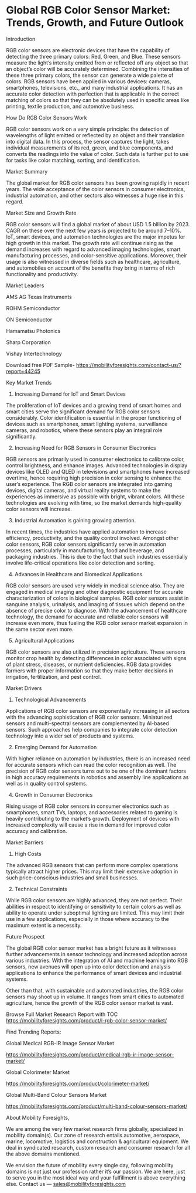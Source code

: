 # Global RGB Color Sensor Market: Trends, Growth, and Future Outlook 

Introduction

RGB color sensors are electronic devices that have the capability of detecting the three primary colors: Red, Green, and Blue. These sensors measure the light’s intensity emitted from or reflected off any object so that an object’s color will be accurately determined. Combining the intensities of these three primary colors, the sensor can generate a wide palette of colors. RGB sensors have been applied in various devices: cameras, smartphones, televisions, etc., and many industrial applications. It has an accurate color detection with perfection that is applicable in the correct matching of colors so that they can be absolutely used in specific areas like printing, textile production, and automotive business.

How Do RGB Color Sensors Work

RGB color sensors work on a very simple principle: the detection of wavelengths of light emitted or reflected by an object and their translation into digital data. In this process, the sensor captures the light, takes individual measurements of its red, green, and blue components, and converts the readings into the value of color. Such data is further put to use for tasks like color matching, sorting, and identification.

Market Summary

The global market for RGB color sensors has been growing rapidly in recent years. The wide acceptance of the color sensors in consumer electronics, industrial automation, and other sectors also witnesses a huge rise in this regard.

Market Size and Growth Rate

RGB color sensors will find a global market of about USD 1.5 billion by 2023. CAGR on these over the next few years is projected to be around 7–10%. IoT, smart devices, and automation technologies are the major impetus for high growth in this market. The growth rate will continue rising as the demand increases with regard to advanced imaging technologies, smart manufacturing processes, and color-sensitive applications. Moreover, their usage is also witnessed in diverse fields such as healthcare, agriculture, and automobiles on account of the benefits they bring in terms of rich functionality and productivity.

Market Leaders

AMS AG
Texas Instruments

ROHM Semiconductor

ON Semiconductor

Hamamatsu Photonics

Sharp Corporation

Vishay Intertechnology

Download free PDF Sample- https://mobilityforesights.com/contact-us/?report=44245

Key Market Trends

1. Increasing Demand for IoT and Smart Devices

The proliferation of IoT devices and a growing trend of smart homes and smart cities serve the significant demand for RGB color sensors considerably. Color identification is essential in the proper functioning of devices such as smartphones, smart lighting systems, surveillance cameras, and robotics, where these sensors play an integral role significantly.

2. Increasing Need for RGB Sensors in Consumer Electronics

RGB sensors are primarily used in consumer electronics to calibrate color, control brightness, and enhance images. Advanced technologies in display devices like OLED and QLED in televisions and smartphones have increased overtime, hence requiring high precision in color sensing to enhance the user’s experience. The RGB color sensors are integrated into gaming devices, digital cameras, and virtual reality systems to make the experiences as immersive as possible with bright, vibrant colors. All these technologies are evolving with time, so the market demands high-quality color sensors will increase.

3. Industrial Automation is gaining growing attention.

In recent times, the industries have applied automation to increase efficiency, productivity, and the quality control involved. Amongst other color sensors, RGB color sensors significantly serve in automation processes, particularly in manufacturing, food and beverage, and packaging industries. This is due to the fact that such industries essentially involve life-critical operations like color detection and sorting.

4. Advances in Healthcare and Biomedical Applications

RGB color sensors are used very widely in medical science also. They are engaged in medical imaging and other diagnostic equipment for accurate characterization of colors in biological samples. RGB color sensors assist in sanguine analysis, urinalysis, and imaging of tissues which depend on the absence of precise color to diagnose. With the advancement of healthcare technology, the demand for accurate and reliable color sensors will increase even more, thus fueling the RGB color sensor market expansion in the same sector even more.

5. Agricultural Applications

RGB color sensors are also utilized in precision agriculture. These sensors monitor crop health by detecting differences in color associated with signs of plant stress, diseases, or nutrient deficiencies. RGB data provides farmers with proper information so that they make better decisions in irrigation, fertilization, and pest control.

Market Drivers

1. Technological Advancements

Applications of RGB color sensors are exponentially increasing in all sectors with the advancing sophistication of RGB color sensors. Miniaturized sensors and multi-spectral sensors are complemented by AI-based sensors. Such approaches help companies to integrate color detection technology into a wider set of products and systems.

2. Emerging Demand for Automation

With higher reliance on automation by industries, there is an increased need for accurate sensors which can read the color recognition as well. The precision of RGB color sensors turns out to be one of the dominant factors in high accuracy requirements in robotics and assembly line applications as well as in quality control systems.

4. Growth in Consumer Electronics

Rising usage of RGB color sensors in consumer electronics such as smartphones, smart TVs, laptops, and accessories related to gaming is heavily contributing to the market’s growth. Deployment of devices with increased complexity will cause a rise in demand for improved color accuracy and calibration.

Market Barriers

1. High Costs

The advanced RGB sensors that can perform more complex operations typically attract higher prices. This may limit their extensive adoption in such price-conscious industries and small businesses.

2. Technical Constraints

While RGB color sensors are highly advanced, they are not perfect. Their abilities in respect to identifying or sensitivity to certain colors as well as ability to operate under suboptimal lighting are limited. This may limit their use in a few applications, especially in those where accuracy to the maximum extent is a necessity.

Future Prospect

The global RGB color sensor market has a bright future as it witnesses further advancements in sensor technology and increased adoption across various industries. With the integration of AI and machine learning into RGB sensors, new avenues will open up into color detection and analysis applications to enhance the performance of smart devices and industrial systems.

Other than that, with sustainable and automated industries, the RGB color sensors may shoot up in volume. It ranges from smart cities to automated agriculture, hence the growth of the RGB color sensor market is vast.

Browse Full Market Research Report with TOC https://mobilityforesights.com/product/l-rgb-color-sensor-market/

Find Trending Reports:

Global Medical RGB-IR Image Sensor Market

https://mobilityforesights.com/product/medical-rgb-ir-image-sensor-market/

Global Colorimeter Market

https://mobilityforesights.com/product/colorimeter-market/

Global Multi-Band Colour Sensors Market

https://mobilityforesights.com/product/multi-band-colour-sensors-market/

About Mobility Foresights,

We are among the very few market research firms globally, specialized in mobility domain(s). Our zone of research entails automotive, aerospace, marine, locomotive, logistics and construction & agricultural equipment. We deal in syndicated research, custom research and consumer research for all the above domains mentioned.

We envision the future of mobility every single day, following mobility domains is not just our profession rather it’s our passion. We are here, just to serve you in the most ideal way and your fulfillment is above everything else. Contact us — sales@mobilityforesights.com





